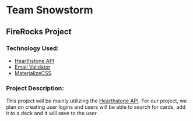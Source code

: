# Team Snowstorm
## FireRocks Project

### Technology Used:
* [Hearthstone API](https://market.mashape.com/omgvamp/hearthstone)
* [Email Validator](https://market.mashape.com/ApiFort/email)
* [MaterializeCSS](https://materializecss.com/)

### Project Description:
This project will be mainly utilizing the [Hearthstone API](https://market.mashape.com/omgvamp/hearthstone). For our project, we plan on creating user logins and users will be able to search for cards, add it to a deck and it will save to the user. 
